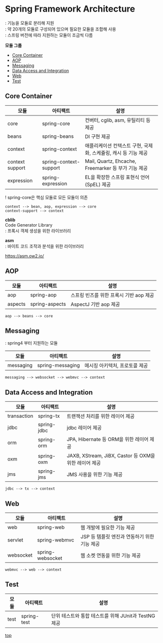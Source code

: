 # Spring Framework Architecture
: 기능을 모듈로 분리해 지원    
: 약 20개의 모듈로 구성되어 있으며 필요한 모듈을 조합해 사용     
: 스프링 버전에 따라 지원하는 모듈이 조금씩 다름   


**모듈 그룹**
- [Core Container](#core-container)
- [AOP](#aop)
- [Messaging](#messaging)
- [Data Access and Integration](#data-access-and-intergraion)
- [Web](#web)
- [Test](#test)



## Core Container

모듈 | 아티팩트 | 설명
---|---|---
core            | spring-core  | 컨버터, cglib, asm, 유틸리티 등 제공   
beans           | spring-beans | DI 구현 제공  
context         | spring-context | 애플리케이션 컨텍스트 구현, 국제화, 스케쥴링, 캐시 등 기능 제공
context support | spring-context-support | Mail, Quartz, Ehcache, Freemarker 등 부가 기능 제공   
expression      | spring-expression | EL을 확장한 스프링 표현식 언어(SpEL) 제공

! spring-core은 핵심 모듈로 모든 모듈이 의존   

```
context --> bean, aop, expression --> core
context-support --> context
```


**cblib**  
Code Generator Library  
: 프록시 객체 생성을 위한 라이브러리    


**asm**   
: 바이트 코드 조작과 분석을 위한 라이브러리   

https://asm.ow2.io/



## AOP

모듈 | 아티팩트 | 설명
---|---|---
aop          | spring-aop	 | 스프링 빈즈를 위한 프록시 기반 aop 제공
aspects      | spring-aspects | AspectJ 기반 aop 제공


```
aop --> beans --> core
```



## Messaging
: spring4 부터 지원하는 모듈      

모듈 | 아티팩트 | 설명
---|---|---
messaging    | spring-messaging | 메시징 아키텍처, 프로토콜 제공


```
messaging --> websocket --> webmvc --> context
```



## Data Access and Integration

모듈 | 아티팩트 | 설명
---|---|---
transaction  | spring-tx | 트랜잭션 처리를 위한 레이어 제공   
jdbc         | spring-jdbc | jdbc 레이어 제공
orm          | spring-orm | JPA, Hibernate 등 ORM을 위한 레이어 제공   
oxm          | spring-oxm | JAXB, XStream, JiBX, Castor 등 OXM을 위한 레이어 제공  
jms          | spring-jms | JMS 사용을 위한 기능 제공  


```
jdbc --> tx --> context
```



## Web

모듈 | 아티팩트 | 설명
---|---|---
web          | spring-web | 웹 개발에 필요한 기능 제공    
servlet      | spring-webmvc | JSP 등 템플릿 엔진과 연동하기 위한 기능 제공
websocket    | spring-websocket | 웹 소켓 연동을 위한 기능 제공  


```
webmvc --> web --> context
```



## Test

모듈 | 아티팩트 | 설명
---|---|---
test         | spring-test | 단위 테스트와 통합 테스트를 위해 JUnit과 TestNG 제공   



[top](#)
